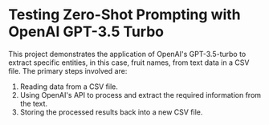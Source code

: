 # Testing Zero-Shot Prompting with OpenAI GPT-3.5 Turbo

This project demonstrates the application of OpenAI's GPT-3.5-turbo to extract specific entities, in this case, fruit names, from text data in a CSV file. The primary steps involved are:

1. Reading data from a CSV file.
2. Using OpenAI's API to process and extract the required information from the text.
3. Storing the processed results back into a new CSV file.
